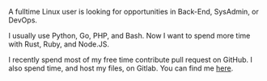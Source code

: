 A fulltime Linux user is looking for opportunities in Back-End, SysAdmin, or DevOps. 

I usually use Python, Go, PHP, and Bash. Now I want to spend more time with Rust, Ruby, and Node.JS. 

I recently spend most of my free time contribute pull request on GitHub. I also spend time, and host my files, on Gitlab. You can find me [here](https://gitlab.com/sonarypt).

